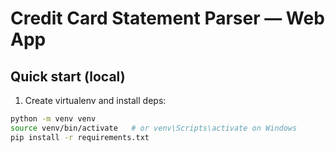 # Credit Card Statement Parser — Web App

## Quick start (local)
1. Create virtualenv and install deps:
```bash
python -m venv venv
source venv/bin/activate   # or venv\Scripts\activate on Windows
pip install -r requirements.txt
